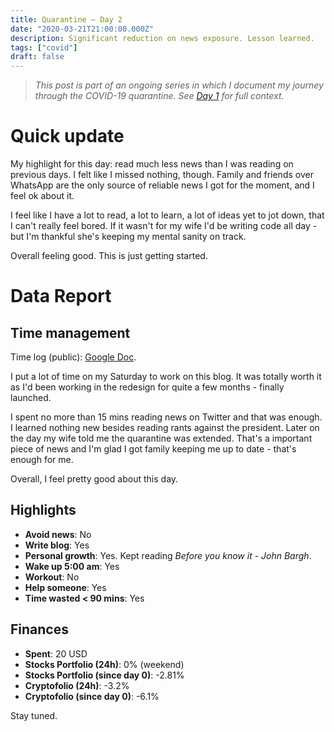 ```yaml
---
title: Quarantine — Day 2
date: "2020-03-21T21:00:00.000Z"
description: Significant reduction on news exposure. Lesson learned.
tags: ["covid"]
draft: false
---
```


> *This post is part of an ongoing series in which I document my journey through the COVID-19 quarantine. See [Day 1](/quarantine-day-1) for full context.*

<div class="divider"></div>

# Quick update

My highlight for this day: read much less news than I was reading on previous days. I felt like I missed nothing, though. Family and friends over WhatsApp are the only source of reliable news I got for the moment, and I feel ok about it.

I feel like I have a lot to read, a lot to learn, a lot of ideas yet to jot down, that I can't really feel bored. If it wasn't for my wife I'd be writing code all day - but I'm thankful she's keeping my mental sanity on track.

Overall feeling good. This is just getting started.

<div class="divider"></div>

# Data Report

## Time management

Time log (public): [Google Doc](https://docs.google.com/document/d/1h1eGly40sAf9gdJMXhKgoB20zqzsJeECZAJvDkgM8Ik/edit#).

I put a lot of time on my Saturday to work on this blog. It was totally worth it as I'd been working in the redesign for quite a few months - finally launched.

I spent no more than 15 mins reading news on Twitter and that was enough. I learned nothing new besides reading rants against the president. Later on the day my wife told me the quarantine was extended. That's a important piece of news and I'm glad I got family keeping me up to date - that's enough for me.

Overall, I feel pretty good about this day.

## Highlights 

* **Avoid news**: No
* **Write blog**: Yes
* **Personal growth**: Yes. Kept reading *Before you know it - John Bargh*.
* **Wake up 5:00 am**: Yes
* **Workout**: No
* **Help someone**: Yes
* **Time wasted < 90 mins**: Yes

## Finances

* **Spent**: 20 USD
* **Stocks Portfolio (24h)**: 0% (weekend)
* **Stocks Portfolio (since day 0)**: -2.81%
* **Cryptofolio (24h)**: -3.2%
* **Cryptofolio (since day 0)**: -6.1%

<div class="divider"></div>

Stay tuned.
